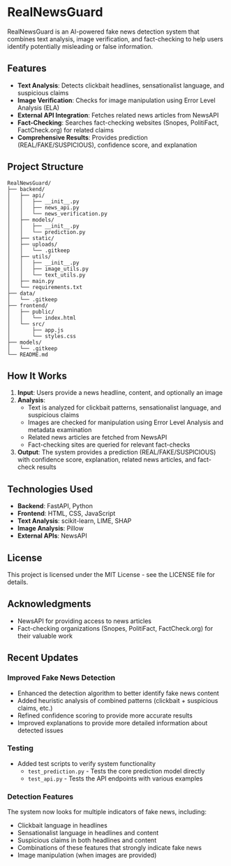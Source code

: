 # RealNewsGuard

RealNewsGuard is an AI-powered fake news detection system that combines text analysis, image verification, and fact-checking to help users identify potentially misleading or false information.

## Features

- **Text Analysis**: Detects clickbait headlines, sensationalist language, and suspicious claims
- **Image Verification**: Checks for image manipulation using Error Level Analysis (ELA)
- **External API Integration**: Fetches related news articles from NewsAPI
- **Fact-Checking**: Searches fact-checking websites (Snopes, PolitiFact, FactCheck.org) for related claims
- **Comprehensive Results**: Provides prediction (REAL/FAKE/SUSPICIOUS), confidence score, and explanation

## Project Structure

```
RealNewsGuard/
├── backend/
│   ├── api/
│   │   ├── __init__.py
│   │   ├── news_api.py
│   │   └── news_verification.py
│   ├── models/
│   │   ├── __init__.py
│   │   └── prediction.py
│   ├── static/
│   ├── uploads/
│   │   └── .gitkeep
│   ├── utils/
│   │   ├── __init__.py
│   │   ├── image_utils.py
│   │   └── text_utils.py
│   ├── main.py
│   └── requirements.txt
├── data/
│   └── .gitkeep
├── frontend/
│   ├── public/
│   │   └── index.html
│   └── src/
│       ├── app.js
│       └── styles.css
├── models/
│   └── .gitkeep
└── README.md
```

## How It Works

1. **Input**: Users provide a news headline, content, and optionally an image
2. **Analysis**:
   - Text is analyzed for clickbait patterns, sensationalist language, and suspicious claims
   - Images are checked for manipulation using Error Level Analysis and metadata examination
   - Related news articles are fetched from NewsAPI
   - Fact-checking sites are queried for relevant fact-checks
3. **Output**: The system provides a prediction (REAL/FAKE/SUSPICIOUS) with confidence score, explanation, related news articles, and fact-check results

## Technologies Used

- **Backend**: FastAPI, Python
- **Frontend**: HTML, CSS, JavaScript
- **Text Analysis**: scikit-learn, LIME, SHAP
- **Image Analysis**: Pillow
- **External APIs**: NewsAPI

## License

This project is licensed under the MIT License - see the LICENSE file for details.

## Acknowledgments

- NewsAPI for providing access to news articles
- Fact-checking organizations (Snopes, PolitiFact, FactCheck.org) for their valuable work

## Recent Updates

### Improved Fake News Detection
- Enhanced the detection algorithm to better identify fake news content
- Added heuristic analysis of combined patterns (clickbait + suspicious claims, etc.)
- Refined confidence scoring to provide more accurate results
- Improved explanations to provide more detailed information about detected issues

### Testing
- Added test scripts to verify system functionality
  - `test_prediction.py` - Tests the core prediction model directly
  - `test_api.py` - Tests the API endpoints with various examples
  
### Detection Features
The system now looks for multiple indicators of fake news, including:
- Clickbait language in headlines
- Sensationalist language in headlines and content
- Suspicious claims in both headlines and content
- Combinations of these features that strongly indicate fake news
- Image manipulation (when images are provided) 
